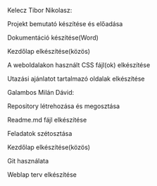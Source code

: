 Kelecz Tibor Nikolasz: 

Projekt bemutató készítése és előadása 


Dokumentáció készítése(Word) 

Kezdőlap elkészítése(közös)

A weboldalakon használt CSS fájl(ok) elkészítése                

Utazási ajánlatot tartalmazó oldalak elkészítése
                                                                                                                      
Galambos Milán Dávid:

Repository létrehozása és megosztása

Readme.md fájl elkészítése 

Feladatok szétosztása 

Kezdőlap elkészítése(közös)

Git használata

Weblap terv elkészítése 
